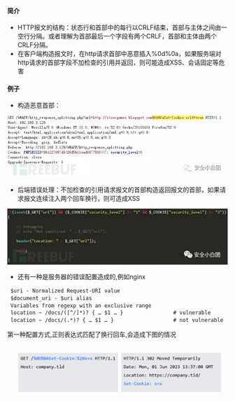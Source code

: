 #### 简介

* HTTP报文的结构：状态行和首部中的每行以CRLF结束，首部与主体之间由一空行分隔。或者理解为首部最后一个字段有两个CRLF，首部和主体由两个CRLF分隔。
* 在客户端构造报文时，在http请求首部中恶意插入%0d%0a，如果服务端对http请求的首部字段不加检查的引用并返回，则可能造成XSS、会话固定等危害

#### 例子

* 构造恶意首部：

![2-CRLF.jpg](.\images\1557114547_5ccfaeb316619.jpg!small)

* 后端错误处理：不加检查的引用请求报文的首部构造返回报文的首部，如果请求报文连续注入两个回车换行，则可造成XSS

![4-CRLF.jpg](.\images\1557114557_5ccfaebdac065.jpg!small)

* 还有一种是服务器的错误配置造成的,例如nginx

```txt
 $uri - Normalized Request-URI value
 $document_uri - $uri alias
 Variables from regexp with an exclusive range
 location ~ /docs/([^/]*)? { … $1 … }                # vulnerable
 location ~ /docs/(.*)? { … $1 … }                   # not vulnerable
```

第一种配置方式,正则表达式匹配了换行回车,会造成下图的情况

![image-20240610153505574](./images/image-20240610153505574.png)

